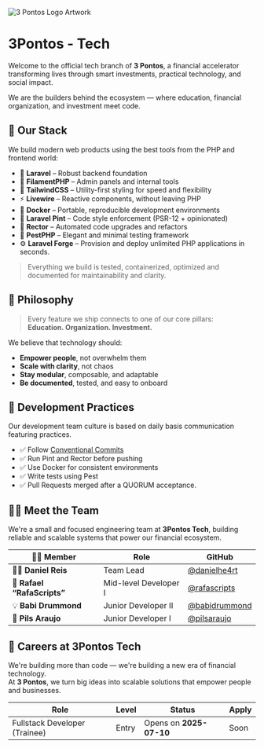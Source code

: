 ![3 Pontos Logo Artwork](https://github.com/user-attachments/assets/24448ee5-419d-46f5-b5b7-9f5dfcca51b5)

# 3Pontos - Tech

Welcome to the official tech branch of **3 Pontos**, a financial accelerator transforming lives through smart investments, practical technology, and social impact.

We are the builders behind the ecosystem — where education, financial organization, and investment meet code.

## 🚀 Our Stack

We build modern web products using the best tools from the PHP and frontend world:

- 🧱 **Laravel** – Robust backend foundation
- 🧩 **FilamentPHP** – Admin panels and internal tools
- 🎨 **TailwindCSS** – Utility-first styling for speed and flexibility
- ⚡ **Livewire** – Reactive components, without leaving PHP
- 🐳 **Docker** – Portable, reproducible development environments
- 🧼 **Laravel Pint** – Code style enforcement (PSR-12 + opinionated)
- 🔁 **Rector** – Automated code upgrades and refactors
- 🧪 **PestPHP** – Elegant and minimal testing framework
- ⚙️ **Laravel Forge** – Provision and deploy unlimited PHP applications in seconds.

> Everything we build is tested, containerized, optimized and documented for maintainability and clarity.

## 🧠 Philosophy

> Every feature we ship connects to one of our core pillars:  
> **Education. Organization. Investment.**

We believe that technology should:
- **Empower people**, not overwhelm them
- **Scale with clarity**, not chaos
- **Stay modular**, composable, and adaptable
- **Be documented**, tested, and easy to onboard

## 🧪 Development Practices

Our development team culture is based on daily basis communication featuring practices. 

- ✅ Follow [Conventional Commits](https://www.conventionalcommits.org/)
- ✅ Run Pint and Rector before pushing
- ✅ Use Docker for consistent environments
- ✅ Write tests using Pest
- ✅ Pull Requests merged after a QUORUM acceptance.

## 🧑‍💻 Meet the Team

We're a small and focused engineering team at **3Pontos Tech**, building reliable and scalable systems that power our financial ecosystem.

| 🧑‍💻 Member | Role | GitHub |
|------------|------|--------|
| 👨‍🏫 **Daniel Reis** | Team Lead | [@danielhe4rt](https://github.com/danielhe4rt) |
| 🧩 **Rafael “RafaScripts”** | Mid-level Developer I | [@rafascripts](https://github.com/rafascripts) |
| 💡 **Babi Drummond** | Junior Developer II | [@babidrummond](https://github.com/babidrummond) |
| 🌱 **Pils Araujo** | Junior Developer I | [@pilsaraujo](https://github.com/pilsaraujo) |

## 💼 Careers at 3Pontos Tech

We're building more than code — we're building a new era of financial technology.  
At **3 Pontos**, we turn big ideas into scalable solutions that empower people and businesses.

| Role                          | Level   | Status         | Apply                             |
|-------------------------------|---------|----------------|------------------------------------|
| Fullstack Developer (Trainee) | Entry   | Opens on **2025-07-10** | Soon |

